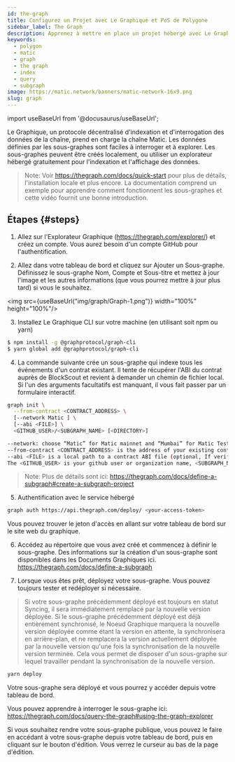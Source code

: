 ```yaml
---
id: the-graph
title: Configurez un Projet avec Le Graphique et PoS de Polygone
sidebar_label: The Graph
description: Apprenez à mettre en place un projet hébergé avec Le Graphique et Polygone.
keywords:
  - polygon
  - matic
  - graph
  - the graph
  - index
  - query
  - subgraph
image: https://matic.network/banners/matic-network-16x9.png
slug: graph
---
```


import useBaseUrl from '@docusaurus/useBaseUrl';

Le Graphique, un protocole décentralisé d'indexation et d'interrogation des données de la chaîne, prend en charge la chaîne Matic. Les données définies par les sous-graphes sont faciles à interroger et à explorer. Les sous-graphes peuvent être créés localement, ou utiliser un explorateur hébergé gratuitement pour l'indexation et l'affichage des données.

> Note: Voir https://thegraph.com/docs/quick-start pour plus de détails, l'installation locale et plus encore. La documentation comprend un exemple pour apprendre comment fonctionnent les sous-graphes et cette vidéo fournit une bonne introduction.

## Étapes {#steps}

1. Allez sur l'Explorateur Graphique (https://thegraph.com/explorer/) et créez un compte. Vous aurez besoin d'un compte GitHub pour l'authentification.

2. Allez dans votre tableau de bord et cliquez sur Ajouter un Sous-graphe. Définissez le sous-graphe Nom, Compte et Sous-titre et mettez à jour l'image et les autres informations (que vous pourrez mettre à jour plus tard) si vous le souhaitez.

<img src={useBaseUrl("img/graph/Graph-1.png")} width="100%" height="100%"/>


3. Installez Le Graphique CLI sur votre machine (en utilisant soit npm ou yarn)

```bash
$ npm install -g @graphprotocol/graph-cli
$ yarn global add @graphprotocol/graph-cli
```

4. La commande suivante crée un sous-graphe qui indexe tous les événements d'un contrat existant. Il tente de récupérer l'ABI du contrat auprès de BlockScout et revient à demander un chemin de fichier local. Si l'un des arguments facultatifs est manquant, il vous fait passer par un formulaire interactif.

```bash
graph init \
  --from-contract <CONTRACT_ADDRESS> \
  [--network Matic ] \
  [--abi <FILE>] \
  <GITHUB_USER>/<SUBGRAPH_NAME> [<DIRECTORY>]

--network: choose “Matic” for Matic mainnet and “Mumbai” for Matic Testnet.
--from-contract <CONTRACT_ADDRESS> is the address of your existing contract which you have deployed on the Matic network: Testnet or Mainnet.
--abi <FILE> is a local path to a contract ABI file (optional, If verified in BlockScout, the graph will grab the ABI, otherwise you will need to manually add the ABI. You can save the abi from BlockScout or by running truffle compile or solc on a public project.)
The <GITHUB_USER> is your github user or organization name, <SUBGRAPH_NAME> is the name for your subgraph, and <DIRECTORY> is the optional name of the directory where graph init will put the example subgraph manifest.
```

> Note: Plus de détails sont ici: https://thegraph.com/docs/define-a-subgraph#create-a-subgraph-project

5. Authentification avec le service hébergé

```bash
graph auth https://api.thegraph.com/deploy/ <your-access-token>
```
Vous pouvez trouver le jeton d'accès en allant sur votre tableau de bord sur le site web du graphique.

6. Accédez au répertoire que vous avez créé et commencez à définir le sous-graphe. Des informations sur la création d'un sous-graphe sont disponibles dans les Documents Graphiques ici. https://thegraph.com/docs/define-a-subgraph

7. Lorsque vous êtes prêt, déployez votre sous-graphe. Vous pouvez toujours tester et redéployer si nécessaire.

> Si votre sous-graphe précédemment déployé est toujours en statut Syncing, il sera immédiatement remplacé par la nouvelle version déployée. Si le sous-graphe précédemment déployé est déjà entièrement synchronisé, le Noeud Graphique marquera la nouvelle version déployée comme étant la version en attente, la synchronisera en arrière-plan, et ne remplacera la version actuellement déployée par la nouvelle version qu'une fois la synchronisation de la nouvelle version terminée. Cela vous permet de disposer d'un sous-graphe sur lequel travailler pendant la synchronisation de la nouvelle version.

```bash
yarn deploy
```

Votre sous-graphe sera déployé et vous pourrez y accéder depuis votre tableau de bord.

Vous pouvez apprendre à interroger le sous-graphe ici: https://thegraph.com/docs/query-the-graph#using-the-graph-explorer

Si vous souhaitez rendre votre sous-graphe publique, vous pouvez le faire en accédant à votre sous-graphe depuis votre tableau de bord, puis en cliquant sur le bouton d'édition. Vous verrez le curseur au bas de la page d'édition.
